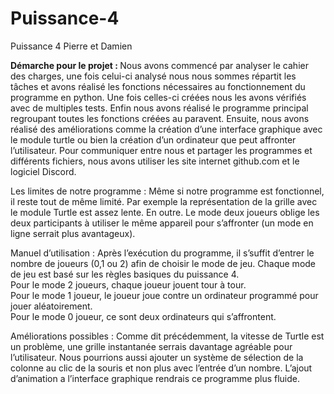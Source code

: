 # Puissance-4
Puissance 4 Pierre et Damien

<strong>Démarche pour le projet : </strong>
  Nous avons commencé par analyser le cahier des charges, une fois celui-ci analysé nous nous sommes répartit les tâches et avons réalisé les fonctions nécessaires au fonctionnement du programme en python. Une fois celles-ci créées nous les avons vérifiés avec de multiples tests. Enfin nous avons réalisé le programme principal regroupant toutes les fonctions créées au paravent. Ensuite, nous avons réalisé des améliorations comme la création d’une interface graphique avec le module turtle ou bien la création d’un ordinateur que peut affronter l’utilisateur.
Pour communiquer entre nous et partager les programmes et différents fichiers, nous avons utiliser les site internet github.com et le logiciel Discord.

Les limites de notre programme :
  Même si notre programme est fonctionnel, il reste tout de même limité. Par exemple la représentation de la grille avec le module Turtle est assez lente. En outre. Le mode deux joueurs oblige les deux participants à utiliser le même appareil pour s’affronter (un mode en ligne serrait plus avantageux).

Manuel d’utilisation :
  Après l’exécution du programme, il s’suffit d’entrer le nombre de joueurs (0,1 ou 2) afin de choisir le mode de jeu. Chaque mode de jeu est basé sur les règles basiques du puissance 4. <br>
Pour le mode 2 joueurs, chaque joueur jouent tour à tour.<br>
Pour le mode 1 joueur, le joueur joue contre un ordinateur programmé pour jouer aléatoirement. <br>
Pour le mode 0 joueur, ce sont deux ordinateurs qui s’affrontent.<br>

Améliorations possibles :
  Comme dit précédemment, la vitesse de Turtle est un problème, une grille instantanée serrais davantage agréable pour l’utilisateur. Nous pourrions aussi ajouter un système de sélection de la colonne au clic de la souris et non plus avec l’entrée d’un nombre. L’ajout d’animation a l’interface graphique rendrais ce programme plus fluide.
